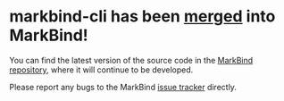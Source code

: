 # markbind-cli has been [merged](https://github.com/MarkBind/markbind/pull/169) into MarkBind!

You can find the latest version of the source code in the [MarkBind repository](https://github.com/MarkBind/markbind), where it will continue to be developed.

Please report any bugs to the MarkBind [issue tracker](https://github.com/MarkBind/markbind/issues) directly.
